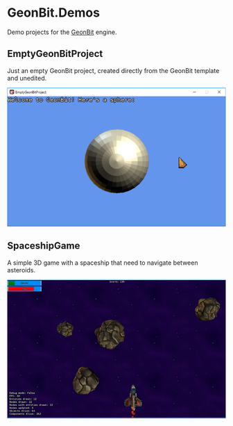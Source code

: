 # GeonBit.Demos
Demo projects for the [GeonBit](http://geonbit.com) engine.

## EmptyGeonBitProject

Just an empty GeonBit project, created directly from the GeonBit template and unedited.

![Screenshot](EmptyGeonBitProject/screenshot.png "Screenshot")

## SpaceshipGame

A simple 3D game with a spaceship that need to navigate between asteroids.

![Screenshot](SpaceshipGame/screenshot.png "Screenshot")